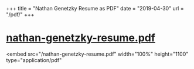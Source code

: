 +++
title = "Nathan Genetzky Resume as PDF"
date = "2019-04-30"
url = "/pdf/"
+++

# [nathan-genetzky-resume.pdf](/nathan-genetzky-resume.pdf)

<embed
    src="/nathan-genetzky-resume.pdf"
    width="100%" height="1100" 
    type="application/pdf"
>
